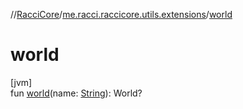 //[RacciCore](../../index.md)/[me.racci.raccicore.utils.extensions](index.md)/[world](world.md)

# world

[jvm]\
fun [world](world.md)(name: [String](https://kotlinlang.org/api/latest/jvm/stdlib/kotlin/-string/index.html)): World?
